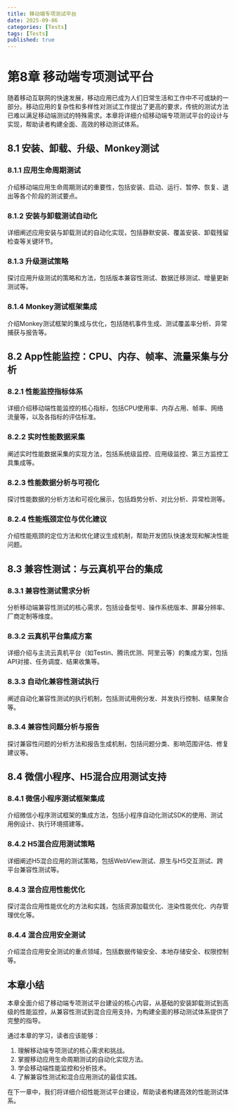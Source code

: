 ```yaml
---
title: 移动端专项测试平台
date: 2025-09-06
categories: [Tests]
tags: [Tests]
published: true
---
```


# 第8章 移动端专项测试平台

随着移动互联网的快速发展，移动应用已成为人们日常生活和工作中不可或缺的一部分。移动应用的复杂性和多样性对测试工作提出了更高的要求，传统的测试方法已难以满足移动端测试的特殊需求。本章将详细介绍移动端专项测试平台的设计与实现，帮助读者构建全面、高效的移动测试体系。

## 8.1 安装、卸载、升级、Monkey测试

### 8.1.1 应用生命周期测试

介绍移动端应用生命周期测试的重要性，包括安装、启动、运行、暂停、恢复、退出等各个阶段的测试要点。

### 8.1.2 安装与卸载测试自动化

详细阐述应用安装与卸载测试的自动化实现，包括静默安装、覆盖安装、卸载残留检查等关键环节。

### 8.1.3 升级测试策略

探讨应用升级测试的策略和方法，包括版本兼容性测试、数据迁移测试、增量更新测试等。

### 8.1.4 Monkey测试框架集成

介绍Monkey测试框架的集成与优化，包括随机事件生成、测试覆盖率分析、异常捕获与报告等。

## 8.2 App性能监控：CPU、内存、帧率、流量采集与分析

### 8.2.1 性能监控指标体系

详细介绍移动端性能监控的核心指标，包括CPU使用率、内存占用、帧率、网络流量等，以及各指标的评估标准。

### 8.2.2 实时性能数据采集

阐述实时性能数据采集的实现方法，包括系统级监控、应用级监控、第三方监控工具集成等。

### 8.2.3 性能数据分析与可视化

探讨性能数据的分析方法和可视化展示，包括趋势分析、对比分析、异常检测等。

### 8.2.4 性能瓶颈定位与优化建议

介绍性能瓶颈的定位方法和优化建议生成机制，帮助开发团队快速发现和解决性能问题。

## 8.3 兼容性测试：与云真机平台的集成

### 8.3.1 兼容性测试需求分析

分析移动端兼容性测试的核心需求，包括设备型号、操作系统版本、屏幕分辨率、厂商定制等维度。

### 8.3.2 云真机平台集成方案

详细介绍与主流云真机平台（如Testin、腾讯优测、阿里云等）的集成方案，包括API对接、任务调度、结果收集等。

### 8.3.3 自动化兼容性测试执行

阐述自动化兼容性测试的执行机制，包括测试用例分发、并发执行控制、结果聚合等。

### 8.3.4 兼容性问题分析与报告

探讨兼容性问题的分析方法和报告生成机制，包括问题分类、影响范围评估、修复建议等。

## 8.4 微信小程序、H5混合应用测试支持

### 8.4.1 微信小程序测试框架集成

介绍微信小程序测试框架的集成方法，包括小程序自动化测试SDK的使用、测试用例设计、执行环境搭建等。

### 8.4.2 H5混合应用测试策略

详细阐述H5混合应用的测试策略，包括WebView测试、原生与H5交互测试、跨平台兼容性测试等。

### 8.4.3 混合应用性能优化

探讨混合应用性能优化的方法和实践，包括资源加载优化、渲染性能优化、内存管理优化等。

### 8.4.4 混合应用安全测试

介绍混合应用安全测试的重点领域，包括数据传输安全、本地存储安全、权限控制等。

## 本章小结

本章全面介绍了移动端专项测试平台建设的核心内容，从基础的安装卸载测试到高级的性能监控，从兼容性测试到混合应用支持，为构建全面的移动测试体系提供了完整的指导。

通过本章的学习，读者应该能够：

1. 理解移动端专项测试的核心需求和挑战。
2. 掌握移动应用生命周期测试的自动化实现方法。
3. 学会移动端性能监控和分析技术。
4. 了解兼容性测试和混合应用测试的最佳实践。

在下一章中，我们将详细介绍性能测试平台建设，帮助读者构建高效的性能测试体系。
